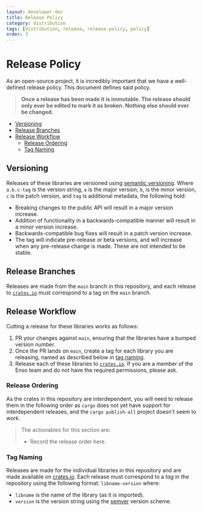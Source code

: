 ```yaml
---
layout: developer-doc
title: Release Policy
category: distribution
tags: [distribution, release, release-policy, policy]
order: 3
---
```


# Release Policy

As an open-source project, it is incredibly important that we have a
well-defined release policy. This document defines said policy.

> **Once a release has been made it is immutable. The release should only ever
> be edited to mark it as broken. Nothing else should ever be changed.**

<!-- MarkdownTOC levels="2,3" autolink="true" -->

- [Versioning](#versioning)
- [Release Branches](#release-branches)
- [Release Workflow](#release-workflow)
  - [Release Ordering](#release-ordering)
  - [Tag Naming](#tag-naming)

<!-- /MarkdownTOC -->

## Versioning

Releases of these libraries are versioned using
[semantic versioning](https://semver.org). Where `a.b.c-tag` is the version
string, `a` is the major version, `b`, is the minor version, `c` is the patch
version, and `tag` is additional metadata, the following hold:

- Breaking changes to the public API will result in a major version increase.
- Addition of functionality in a backwards-compatible manner will result in a
  minor version increase.
- Backwards-compatible bug fixes will result in a patch version increase.
- The tag will indicate pre-release or beta versions, and will increase when any
  pre-release change is made. These are not intended to be stable.

## Release Branches

Releases are made from the `main` branch in this repository, and each release to
[`crates.io`](https://crates.io) must correspond to a tag on the `main` branch.

## Release Workflow

Cutting a release for these libraries works as follows:

1.  PR your changes against `main`, ensuring that the libraries have a bumped
    version number.
2.  Once the PR lands on `main`, create a tag for each library you are
    releasing, named as described below in [tag naming](#tag-naming).
3.  Release each of these libraries to [`crates.io`](https://crates.io). If you
    are a member of the Enso team and do not have the required permissions,
    please ask.

### Release Ordering

As the crates in this repository are interdependent, you will need to release
them in the following order as `cargo` does not yet have support for
interdependent releases, and the `cargo publish-all` project doesn't seem to
work.

> The actionables for this section are:
>
> - Record the release order here.

### Tag Naming

Releases are made for the individual libraries in this repository and are made
available on [crates.io](https://crates.io). Each release must correspond to a
_tag_ in the repository using the following format: `libname-version` where:

- `libname` is the name of the library (as it is imported).
- `version` is the version string using the [semver](https://semver.org/)
  version scheme.
